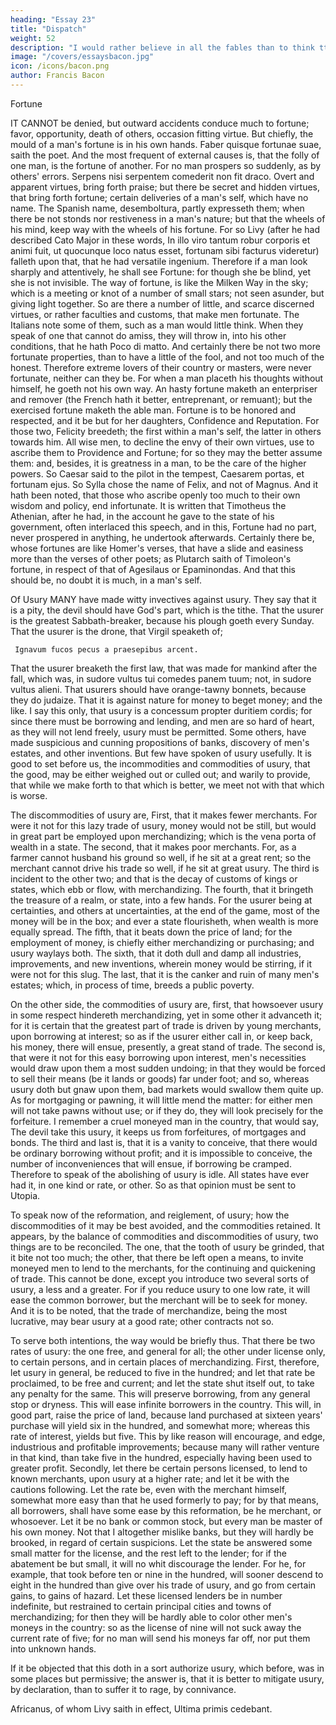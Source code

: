 ```yaml
---
heading: "Essay 23"
title: "Dispatch"
weight: 52
description: "I would rather believe in all the fables than to think tthat this universal frame is without a mind"
image: "/covers/essaysbacon.jpg"
icon: /icons/bacon.png
author: Francis Bacon
---
```



Fortune

IT CANNOT be denied, but outward accidents conduce much to fortune; favor, opportunity, death of others, occasion fitting virtue. But chiefly, the mould of a man's fortune is in his own hands. Faber quisque fortunae suae, saith the poet. And the most frequent of external causes is, that the folly of one man, is the fortune of another. For no man prospers so suddenly, as by others' errors. Serpens nisi serpentem comederit non fit draco. Overt and apparent virtues, bring forth praise; but there be secret and hidden virtues, that bring forth fortune; certain deliveries of a man's self, which have no name. The Spanish name, desemboltura, partly expresseth them; when there be not stonds nor restiveness in a man's nature; but that the wheels of his mind, keep way with the wheels of his fortune. For so Livy (after he had described Cato Major in these words, In illo viro tantum robur corporis et animi fuit, ut quocunque loco natus esset, fortunam sibi facturus videretur) falleth upon that, that he had versatile ingenium. Therefore if a man look sharply and attentively, he shall see Fortune: for though she be blind, yet she is not invisible. The way of fortune, is like the Milken Way in the sky; which is a meeting or knot of a number of small stars; not seen asunder, but giving light together. So are there a number of little, and scarce discerned virtues, or rather faculties and customs, that make men fortunate. The Italians note some of them, such as a man would little think. When they speak of one that cannot do amiss, they will throw in, into his other conditions, that he hath Poco di matto. And certainly there be not two more fortunate properties, than to have a little of the fool, and not too much of the honest. Therefore extreme lovers of their country or masters, were never fortunate, neither can they be. For when a man placeth his thoughts without himself, he goeth not his own way. An hasty fortune maketh an enterpriser and remover (the French hath it better, entreprenant, or remuant); but the exercised fortune maketh the able man. Fortune is to be honored and respected, and it be but for her daughters, Confidence and Reputation. For those two, Felicity breedeth; the first within a man's self, the latter in others towards him. All wise men, to decline the envy of their own virtues, use to ascribe them to Providence and Fortune; for so they may the better assume them: and, besides, it is greatness in a man, to be the care of the higher powers. So Caesar said to the pilot in the tempest, Caesarem portas, et fortunam ejus. So Sylla chose the name of Felix, and not of Magnus. And it hath been noted, that those who ascribe openly too much to their own wisdom and policy, end infortunate. It is written that Timotheus the Athenian, after he had, in the account he gave to the state of his government, often interlaced this speech, and in this, Fortune had no part, never prospered in anything, he undertook afterwards. Certainly there be, whose fortunes are like Homer's verses, that have a slide and easiness more than the verses of other poets; as Plutarch saith of Timoleon's fortune, in respect of that of Agesilaus or Epaminondas. And that this should be, no doubt it is much, in a man's self.





Of Usury
MANY have made witty invectives against usury. They say that it is a pity, the devil should have God's part, which is the tithe. That the usurer is the greatest Sabbath-breaker, because his plough goeth every Sunday. That the usurer is the drone, that Virgil speaketh of;

     Ignavum fucos pecus a praesepibus arcent.
That the usurer breaketh the first law, that was made for mankind after the fall, which was, in sudore vultus tui comedes panem tuum; not, in sudore vultus alieni. That usurers should have orange-tawny bonnets, because they do judaize. That it is against nature for money to beget money; and the like. I say this only, that usury is a concessum propter duritiem cordis; for since there must be borrowing and lending, and men are so hard of heart, as they will not lend freely, usury must be permitted. Some others, have made suspicious and cunning propositions of banks, discovery of men's estates, and other inventions. But few have spoken of usury usefully. It is good to set before us, the incommodities and commodities of usury, that the good, may be either weighed out or culled out; and warily to provide, that while we make forth to that which is better, we meet not with that which is worse.

The discommodities of usury are, First, that it makes fewer merchants. For were it not for this lazy trade of usury, money would not be still, but would in great part be employed upon merchandizing; which is the vena porta of wealth in a state. The second, that it makes poor merchants. For, as a farmer cannot husband his ground so well, if he sit at a great rent; so the merchant cannot drive his trade so well, if he sit at great usury. The third is incident to the other two; and that is the decay of customs of kings or states, which ebb or flow, with merchandizing. The fourth, that it bringeth the treasure of a realm, or state, into a few hands. For the usurer being at certainties, and others at uncertainties, at the end of the game, most of the money will be in the box; and ever a state flourisheth, when wealth is more equally spread. The fifth, that it beats down the price of land; for the employment of money, is chiefly either merchandizing or purchasing; and usury waylays both. The sixth, that it doth dull and damp all industries, improvements, and new inventions, wherein money would be stirring, if it were not for this slug. The last, that it is the canker and ruin of many men's estates; which, in process of time, breeds a public poverty.

On the other side, the commodities of usury are, first, that howsoever usury in some respect hindereth merchandizing, yet in some other it advanceth it; for it is certain that the greatest part of trade is driven by young merchants, upon borrowing at interest; so as if the usurer either call in, or keep back, his money, there will ensue, presently, a great stand of trade. The second is, that were it not for this easy borrowing upon interest, men's necessities would draw upon them a most sudden undoing; in that they would be forced to sell their means (be it lands or goods) far under foot; and so, whereas usury doth but gnaw upon them, bad markets would swallow them quite up. As for mortgaging or pawning, it will little mend the matter: for either men will not take pawns without use; or if they do, they will look precisely for the forfeiture. I remember a cruel moneyed man in the country, that would say, The devil take this usury, it keeps us from forfeitures, of mortgages and bonds. The third and last is, that it is a vanity to conceive, that there would be ordinary borrowing without profit; and it is impossible to conceive, the number of inconveniences that will ensue, if borrowing be cramped. Therefore to speak of the abolishing of usury is idle. All states have ever had it, in one kind or rate, or other. So as that opinion must be sent to Utopia.

To speak now of the reformation, and reiglement, of usury; how the discommodities of it may be best avoided, and the commodities retained. It appears, by the balance of commodities and discommodities of usury, two things are to be reconciled. The one, that the tooth of usury be grinded, that it bite not too much; the other, that there be left open a means, to invite moneyed men to lend to the merchants, for the continuing and quickening of trade. This cannot be done, except you introduce two several sorts of usury, a less and a greater. For if you reduce usury to one low rate, it will ease the common borrower, but the merchant will be to seek for money. And it is to be noted, that the trade of merchandize, being the most lucrative, may bear usury at a good rate; other contracts not so.

To serve both intentions, the way would be briefly thus. That there be two rates of usury: the one free, and general for all; the other under license only, to certain persons, and in certain places of merchandizing. First, therefore, let usury in general, be reduced to five in the hundred; and let that rate be proclaimed, to be free and current; and let the state shut itself out, to take any penalty for the same. This will preserve borrowing, from any general stop or dryness. This will ease infinite borrowers in the country. This will, in good part, raise the price of land, because land purchased at sixteen years' purchase will yield six in the hundred, and somewhat more; whereas this rate of interest, yields but five. This by like reason will encourage, and edge, industrious and profitable improvements; because many will rather venture in that kind, than take five in the hundred, especially having been used to greater profit. Secondly, let there be certain persons licensed, to lend to known merchants, upon usury at a higher rate; and let it be with the cautions following. Let the rate be, even with the merchant himself, somewhat more easy than that he used formerly to pay; for by that means, all borrowers, shall have some ease by this reformation, be he merchant, or whosoever. Let it be no bank or common stock, but every man be master of his own money. Not that I altogether mislike banks, but they will hardly be brooked, in regard of certain suspicions. Let the state be answered some small matter for the license, and the rest left to the lender; for if the abatement be but small, it will no whit discourage the lender. For he, for example, that took before ten or nine in the hundred, will sooner descend to eight in the hundred than give over his trade of usury, and go from certain gains, to gains of hazard. Let these licensed lenders be in number indefinite, but restrained to certain principal cities and towns of merchandizing; for then they will be hardly able to color other men's moneys in the country: so as the license of nine will not suck away the current rate of five; for no man will send his moneys far off, nor put them into unknown hands.

If it be objected that this doth in a sort authorize usury, which before, was in some places but permissive; the answer is, that it is better to mitigate usury, by declaration, than to suffer it to rage, by connivance.

Africanus, of whom Livy saith in effect, Ultima primis cedebant.

